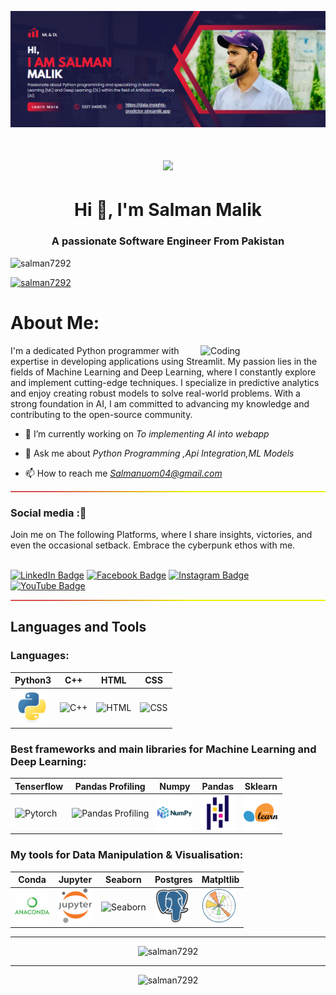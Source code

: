 
[![MasterHead](https://raw.githubusercontent.com/Salman7292/Salman7292/main/Screenshot%202024-07-19%20001510.png)](https://your-link-here)

<h1 align="center">
  <a href="#">
    <img src="https://readme-typing-svg.herokuapp.com/?lines=Hey,+Myself+SalmanMalik!;Great+to+Have+You+Here!&center=true&size=25">
  </a>
</h1>

<h1 align="center">Hi 👋, I'm Salman Malik</h1>
<h3 align="center">A passionate Software Engineer From Pakistan</h3>

<p align="left"> <img src="https://komarev.com/ghpvc/?username=salman7292&label=Profile%20views&color=0e75b6&style=flat" alt="salman7292" /> </p>



<p align="left"> <a href="https://github.com/ryo-ma/github-profile-trophy"><img src="https://github-profile-trophy.vercel.app/?username=salman7292" alt="salman7292" /></a> </p>


<H1>About Me:</H1>  
<img align="right" alt="Coding" width="200" src="https://steamuserimages-a.akamaihd.net/ugc/1631947648964785474/81CBA15178466DD47195A239232202E78987B714/?imw=637&imh=358&ima=fit&impolicy=Letterbox&imcolor=%23000000&letterbox=true" />
<P>I'm a dedicated Python programmer with expertise in developing applications using Streamlit. My passion lies in the fields of Machine Learning and Deep Learning, where I constantly explore and implement cutting-edge techniques. I specialize in predictive analytics and enjoy creating robust models to solve real-world problems. With a strong foundation in AI, I am committed to advancing my knowledge and contributing to the open-source community.</P>


- 🔭 I’m currently working on *To implementing AI into webapp*

- 💬 Ask me about *Python Programming ,Api Integration,ML Models*

- 📫 How to reach me *Salmanuom04@gmail.com*

   
<hr style="border: none; height: 2px; background: linear-gradient(90deg, rgba(216,82,82,1) 13%, rgba(237,242,6,1) 57%);" />

<h3 align="left">Social media :📡 </h3>
Join me on The following Platforms, where I share insights, victories, and even the occasional setback. Embrace the cyberpunk ethos with me.
<br>
<br>

[![LinkedIn Badge](https://img.shields.io/badge/LinkedIn-blue?style=for-the-badge&logo=linkedin&logoColor=white)](https://www.linkedin.com/in/muhammad-salman-036b27284/)
[![Facebook Badge](https://img.shields.io/badge/Facebook-blue?style=for-the-badge&logo=facebook&logoColor=white)](https://www.facebook.com/profile.php?id=100014422202716)
[![Instagram Badge](https://img.shields.io/badge/Instagram-purple?style=for-the-badge&logo=instagram&logoColor=white)](https://www.instagram.com/salmanbunery230/)
[![YouTube Badge](https://img.shields.io/badge/YouTube-red?style=for-the-badge&logo=youtube&logoColor=white)](https://www.youtube.com/@learnwithsalaman)

<hr style="border: none; height: 2px; background: linear-gradient(90deg, rgba(216,82,82,1) 13%, rgba(237,242,6,1) 57%);" />




## Languages and Tools 
<div>

### Languages:
| Python3 | C++ | HTML | CSS |
|----------|----------|----------|-----|
|  <img src="https://github.com/devicons/devicon/blob/master/icons/python/python-original.svg" title="Python"  alt="Python" width="55" height="55"/> |  <img src="https://www.vikingsoftware.com/wp-content/uploads/2024/02/C-2.png" title="C++"  alt="C++" width="55" height="55"/> |  <img src="https://cdn.pixabay.com/photo/2017/08/05/11/16/logo-2582748_1280.png" title="HTML" alt="HTML" width="55" height="55"/> |  <img src="https://cdn.pixabay.com/photo/2017/08/05/11/16/logo-2582747_1280.png" title="CSS" alt="CSS" width="55" height="55"/> 

  

### Best frameworks and main libraries for Machine Learning and Deep Learning:

| Tenserflow | Pandas Profiling| Numpy | Pandas | Sklearn |
|----------|----------|----------|----------|----------|
|  <img src="https://encrypted-tbn0.gstatic.com/images?q=tbn:ANd9GcSmAmqfydDrHJVZVK-43-EOvaWOxfzR4tZQ0w&s" title="Pytorch"  alt="Pytorch" width="55" height="55"/>|  <img src="https://canonicalized.com/wp-content/uploads/2023/02/pandas-profiling.png" title="Pandas Profiling"  alt="Pandas Profiling" width="55" height="55"/>|  <img src="https://github.com/devicons/devicon/blob/master/icons/numpy/numpy-original-wordmark.svg" title="Numpy" alt="Numpy" width="55" height="55"/>|  <img src="https://github.com/devicons/devicon/blob/master/icons/pandas/pandas-original.svg" title="Pandas" alt="Pandas" width="55" height="55"/>|  <img src="https://github.com/devicons/devicon/blob/master/icons/scikitlearn/scikitlearn-original.svg" title="sklearn" alt="sklearn" width="55" height="55"/>



### My tools for Data Manipulation & Visualisation:

| Conda | Jupyter | Seaborn | Postgres | Matpltlib |
|----------|----------|----------|----------|----------|
|<img src="https://github.com/devicons/devicon/blob/master/icons/anaconda/anaconda-original-wordmark.svg" title="Anaconda" alt="Conda" width="55" height="55"/>|<img src="https://github.com/devicons/devicon/blob/master/icons/jupyter/jupyter-original-wordmark.svg" title="Jupiter" alt="Jupiter" width="55" height="55"/>|<img src="https://avatars.githubusercontent.com/u/22799945?s=200&v=4" title="Seaborn" alt="Seaborn" width="55" height="55"/>|<img src="https://github.com/devicons/devicon/blob/master/icons/postgresql/postgresql-original.svg" title="pg" alt="pg" width="55" height="55"/>| <img src="https://github.com/devicons/devicon/blob/master/icons/matplotlib/matplotlib-original.svg" title="plotly" alt="pltly" width="55" height="55"/> |

 ---
<p align="center">
  <img width="800" height="220" src="https://github-readme-streak-stats.herokuapp.com/?user=salman7292&" alt="salman7292">
</p>


---


<p align="center">
  <img width="800" height="220" src="https://github-readme-stats.vercel.app/api/top-langs?username=salman7292&show_icons=true&locale=en&layout=compact" alt="salman7292">
</p>
